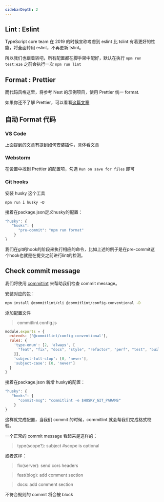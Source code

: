 ```yaml
---
sidebarDepth: 2
---
```


## Lint : Eslint

TypeScript core team 在 2019 的时候宣称考虑到 eslint 比 tslint 有着更好的性能，将全面转用 eslint，不再更新 tslint。

所以我们也跟着转吧，所有配置都在脚手架中配好，默认在执行 `npm run test:e2e` 之前会执行一次 `npm run lint`

## Format : Prettier

而代码风格这里，将参考 Nest 的示例项目，使用 Prettier 统一 format.

如果你还不了解 Prettier，可以看看[这篇文章](https://zhuanlan.zhihu.com/p/81764012)

## 自动 Format 代码

### VS Code

上面提到的文章有提到如何安装插件，具体看文章

### Webstorm

在设置中找到 Prettier 的配置项，勾选 `Run on save for files` 即可

### Git hooks
安装 husky 这个工具

```shell script
npm run i husky -D
```

接着在package.json定义husky的配置：

```js
"husky": {
   "hooks": {
      "pre-commit": "npm run format"
    }
}
```
我们在git的hook的阶段来执行相应的命令，比如上述的例子是在pre-commit这个hook也就是在提交之前进行lint的检测。

## Check commit message

我们将使用  [commitlint](https://github.com/conventional-changelog/commitlint) 来帮助我们检查 commit message。

安装对应的包：
```bash
npm install @commitlint/cli @commitlint/config-conventional -D
```

添加配置文件
> commitlint.config.js

```js
module.exports = {
  extends: ['@commitlint/config-conventional'],
  rules: {
    'type-enum': [2, 'always', [
      "feat", "fix", "docs", "style", "refactor", "perf", "test", "build", "ci", "chore", "revert"
    ]],
    'subject-full-stop': [0, 'never'],
    'subject-case': [0, 'never']
  }
}
```

接着在package.json 新增 husky的配置：

```js
"husky": {
   "hooks": {
      "commit-msg": "commitlint -e $HUSKY_GIT_PARAMS"
    }
}
```

这样就完成配置，当我们 commit 的时候，commitlint 就会帮我们完成格式校验。

一个正常的 commit message 看起来是这样的：

> type(scope?): subject  #scope is optional

或者这样：

> fix(server): send cors headers

> feat(blog): add comment section

> docs: add comment section

不符合规则的 commit 将会被 block

